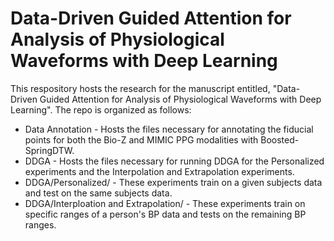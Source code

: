 # Data-Driven Guided Attention for Analysis of Physiological Waveforms with Deep Learning

This respository hosts the research for the manuscript entitled, "Data-Driven Guided Attention for Analysis of Physiological Waveforms with Deep Learning". The repo is organized as follows:

* Data Annotation - Hosts the files necessary for annotating the fiducial points for both the Bio-Z and MIMIC PPG modalities with Boosted-SpringDTW.
* DDGA - Hosts the files necessary for running DDGA for the Personalized experiments and the Interpolation and Extrapolation experiments.
* DDGA/Personalized/ - These experiments train on a given subjects data and test on the same subjects data.
* DDGA/Interploation and Extrapolation/ - These experiments train on specific ranges of a person's BP data and tests on the remaining BP ranges.
